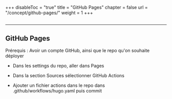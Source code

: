 +++
disableToc = "true"
title = "GitHub Pages"
chapter = false
url = "/concept/github-pages/"
weight = 1
+++

##
---

## GitHub Pages

Prérequis : Avoir un compte GitHub, ainsi que le repo qu'on souhaite déployer

- Dans les settings du repo, aller dans Pages

- Dans la section Sources sélectionner GitHub Actions

- Ajouter un fichier actions dans le repo dans .github/workflows/hugo.yaml puis commit